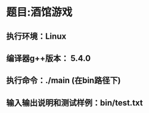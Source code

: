 # 题目:酒馆游戏

## 执行环境：Linux
## 编译器g++版本： 5.4.0
## 执行命令：./main (**在bin路径下**)

## 输入输出说明和测试样例：bin/test.txt




